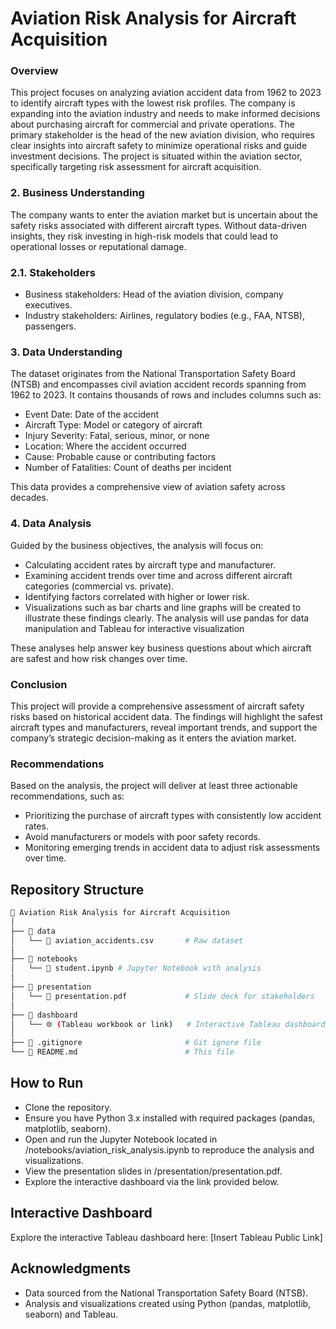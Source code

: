 # Aviation Risk Analysis for Aircraft Acquisition

### Overview

This project focuses on analyzing aviation accident data from 1962 to 2023 to identify aircraft types with the lowest risk profiles. The company is expanding into the aviation industry and needs to make informed decisions about purchasing aircraft for commercial and private operations. The primary stakeholder is the head of the new aviation division, who requires clear insights into aircraft safety to minimize operational risks and guide investment decisions. The project is situated within the aviation sector, specifically targeting risk assessment for aircraft acquisition.

### 2. Business Understanding

The company wants to enter the aviation market but is uncertain about the safety risks associated with different aircraft types. Without data-driven insights, they risk investing in high-risk models that could lead to operational losses or reputational damage.

### 2.1. Stakeholders

- Business stakeholders: Head of the aviation division, company executives.
- Industry stakeholders: Airlines, regulatory bodies (e.g., FAA, NTSB), passengers.

### 3. Data Understanding

The dataset originates from the National Transportation Safety Board (NTSB) and encompasses civil aviation accident records spanning from 1962 to 2023. It contains thousands of rows and includes columns such as:

- Event Date: Date of the accident
- Aircraft Type: Model or category of aircraft
- Injury Severity: Fatal, serious, minor, or none
- Location: Where the accident occurred
- Cause: Probable cause or contributing factors
- Number of Fatalities: Count of deaths per incident
  
This data provides a comprehensive view of aviation safety across decades.

### 4. Data Analysis
Guided by the business objectives, the analysis will focus on:
- Calculating accident rates by aircraft type and manufacturer.
- Examining accident trends over time and across different aircraft categories (commercial vs. private).
- Identifying factors correlated with higher or lower risk.
- Visualizations such as bar charts and line graphs will be created to illustrate these findings clearly. The analysis will use pandas for data   manipulation and Tableau for interactive visualization

These analyses help answer key business questions about which aircraft are safest and how risk changes over time.

### Conclusion

This project will provide a comprehensive assessment of aircraft safety risks based on historical accident data. The findings will highlight the safest aircraft types and manufacturers, reveal important trends, and support the company’s strategic decision-making as it enters the aviation market.

### Recommendations

Based on the analysis, the project will deliver at least three actionable recommendations, such as:
- Prioritizing the purchase of aircraft types with consistently low accident rates.
- Avoid manufacturers or models with poor safety records.
- Monitoring emerging trends in accident data to adjust risk assessments over time.

## Repository Structure

```bash
📂 Aviation Risk Analysis for Aircraft Acquisition
│
├── 📂 data
│   └── 📄 aviation_accidents.csv       # Raw dataset
│
├── 📂 notebooks
│   └── 📓 student.ipynb # Jupyter Notebook with analysis
│
├── 📂 presentation
│   └── 📑 presentation.pdf             # Slide deck for stakeholders
│
├── 📂 dashboard
│   └── 🌐 (Tableau workbook or link)   # Interactive Tableau dashboard
│
├── 📄 .gitignore                       # Git ignore file
└── 📄 README.md                        # This file
```

## How to Run

- Clone the repository.
- Ensure you have Python 3.x installed with required packages (pandas, matplotlib, seaborn).
- Open and run the Jupyter Notebook located in /notebooks/aviation_risk_analysis.ipynb to reproduce the analysis and visualizations.
- View the presentation slides in /presentation/presentation.pdf.
- Explore the interactive dashboard via the link provided below.

## Interactive Dashboard

Explore the interactive Tableau dashboard here:
[Insert Tableau Public Link]

## Acknowledgments

- Data sourced from the National Transportation Safety Board (NTSB).
- Analysis and visualizations created using Python (pandas, matplotlib, seaborn) and Tableau.
